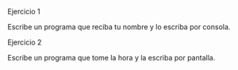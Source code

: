 Ejercicio 1

Escribe un programa que reciba tu nombre y lo escriba por consola.


Ejercicio 2

Escribe un programa que tome la hora y la escriba por pantalla.
